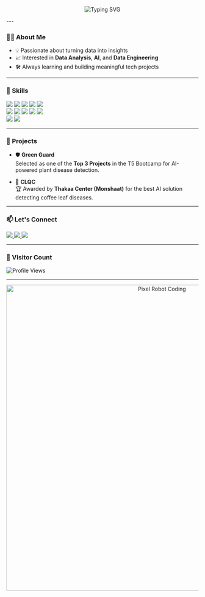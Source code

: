 <p align="center">
  <img src="https://readme-typing-svg.herokuapp.com?font=Fira+Code&size=24&pause=1000&color=36BCF7&center=true&vCenter=true&width=435&lines=Hi+there%2C+I'm+Lena+%F0%9F%91%8B;IT+Graduate+%E2%80%A2+Data+Analyst+%E2%80%A2+AI+%E2%80%A2+Data+Engineer" alt="Typing SVG" />
</p>
---

### 👩‍💻 About Me

- 💡 Passionate about turning data into insights  
- 📈 Interested in **Data Analysis**, **AI**, and **Data Engineering**  
- 🛠️ Always learning and building meaningful tech projects  

---

### 🧠 Skills

<p align="left">
  <img src="https://img.shields.io/badge/Python-3776AB?style=flat&logo=python&logoColor=white" />
  <img src="https://img.shields.io/badge/Pandas-150458?style=flat&logo=pandas&logoColor=white" />
  <img src="https://img.shields.io/badge/Numpy-013243?style=flat&logo=numpy&logoColor=white" />
  <img src="https://img.shields.io/badge/Matplotlib-11557C?style=flat&logo=matplotlib&logoColor=white" />
  <img src="https://img.shields.io/badge/Seaborn-3776AB?style=flat&logo=python&logoColor=white" />
  <br/>
  <img src="https://img.shields.io/badge/scikit--learn-F7931E?style=flat&logo=scikit-learn&logoColor=white" />
  <img src="https://img.shields.io/badge/XGBoost-EC6B23?style=flat&logo=xgboost&logoColor=white" />
  <img src="https://img.shields.io/badge/SQL-4479A1?style=flat&logo=postgresql&logoColor=white" />
  <img src="https://img.shields.io/badge/Power%20BI-F2C811?style=flat&logo=powerbi&logoColor=black" />
  <img src="https://img.shields.io/badge/Excel-217346?style=flat&logo=microsoft-excel&logoColor=white" />
  <br/>
  <img src="https://img.shields.io/badge/Git-F05032?style=flat&logo=git&logoColor=white" />
  <img src="https://img.shields.io/badge/GitHub-181717?style=flat&logo=github&logoColor=white" />
</p>

---

### 🚀 Projects

- 🛡️ **Green Guard**  
  Selected as one of the **Top 3 Projects** in the T5 Bootcamp for AI-powered plant disease detection.

- 🍃 **CLQC**  
  🏆 Awarded by **Thakaa Center (Monshaat)** for the best AI solution detecting coffee leaf diseases.

---

### 📫 Let's Connect

<p align="left">
  <a href="https://www.linkedin.com/in/lena-alenazi/">
    <img src="https://img.shields.io/badge/LinkedIn-0077B5?style=for-the-badge&logo=linkedin&logoColor=white" />
  </a>
  <a href="https://twitter.com/1ena08">
    <img src="https://img.shields.io/badge/Twitter-1DA1F2?style=for-the-badge&logo=twitter&logoColor=white" />
  </a>
  <a href="mailto:lena.a.alenazi@gmail.com">
    <img src="https://img.shields.io/badge/Gmail-D14836?style=for-the-badge&logo=gmail&logoColor=white" />
  </a>
</p>

---

### 👀 Visitor Count

<p align="left">
  <img src="https://komarev.com/ghpvc/?username=LenaAlenazi&style=flat-square&color=blue" alt="Profile Views" />
</p>

---


<p align="center">
  <img src="https://i.imgur.com/qjPZlqH.gif" width="800" alt="Pixel Robot Coding" />
</p>


